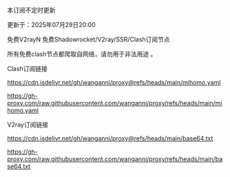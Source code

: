 本订阅不定时更新

更新于：2025年07月29日20:00


免费V2rayN 免费Shadowrocket/V2ray/SSR/Clash订阅节点

所有免费clash节点都爬取自网络，请勿用于非法用途 。



Clash订阅链接

https://cdn.jsdelivr.net/gh/wanganni/proxy@refs/heads/main/mihomo.yaml

https://gh-proxy.com/raw.githubusercontent.com/wanganni/proxy/refs/heads/main/mihomo.yaml

V2ray订阅链接

https://cdn.jsdelivr.net/gh/wanganni/proxy@refs/heads/main/base64.txt

https://gh-proxy.com/raw.githubusercontent.com/wanganni/proxy/refs/heads/main/base64.txt
